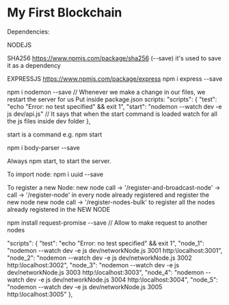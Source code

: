 # My First Blockchain

Dependencies:

NODEJS

SHA256
https://www.npmjs.com/package/sha256
(--save) it's used to save it as a dependency

EXPRESSJS
https://www.npmjs.com/package/express
npm i express --save

npm i nodemon --save // Whenever we make a change in our files, we restart the server for us
Put inside package.json scripts:
  "scripts": {
    "test": "echo \"Error: no test specified\" && exit 1",
    "start": "nodemon --watch dev -e js dev/api.js" // It says that when the start command is loaded watch for all the js files inside dev folder
  },

  start is a command e.g. npm start

npm i body-parser --save


Always npm start, to start the server.

To import node:
npm i uuid --save

To register a new Node:
new node call -> '/register-and-broadcast-node' -> call -> '/register-node' in every node already registered and register the new node
new node call -> '/register-nodes-bulk' to register all the nodes already registered in the NEW NODE

npm install request-promise --save // Allow to make request to another nodes

  "scripts": {
    "test": "echo \"Error: no test specified\" && exit 1",
    "node_1": "nodemon --watch dev -e js dev/networkNode.js 3001 http:\\localhost:3001",
    "node_2": "nodemon --watch dev -e js dev/networkNode.js 3002 http:\\localhost:3002",
    "node_3": "nodemon --watch dev -e js dev/networkNode.js 3003 http:\\localhost:3003",
    "node_4": "nodemon --watch dev -e js dev/networkNode.js 3004 http:\\localhost:3004",
    "node_5": "nodemon --watch dev -e js dev/networkNode.js 3005 http:\\localhost:3005"
  },
